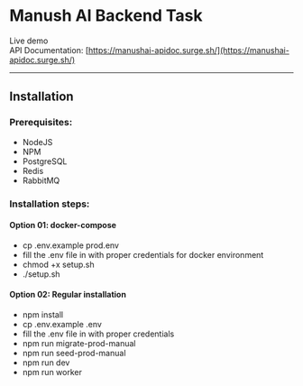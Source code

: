 # Manush AI Backend Task

Live demo \
API Documentation: [https://manushai-apidoc.surge.sh/](https://manushai-apidoc.surge.sh/)
<!-- Server: []() -->

---

## Installation

### Prerequisites:

+ NodeJS
+ NPM
+ PostgreSQL
+ Redis
+ RabbitMQ

### Installation steps:

#### Option 01: docker-compose
+ cp .env.example prod.env
+ fill the .env file in with proper credentials for docker environment
+ chmod +x setup.sh
+ ./setup.sh

#### Option 02: Regular installation
+ npm install
+ cp .env.example .env
+ fill the .env file in with proper credentials
+ npm run migrate-prod-manual
+ npm run seed-prod-manual
+ npm run dev
+ npm run worker
